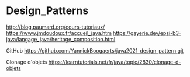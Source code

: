 # Design_Patterns
http://blog.paumard.org/cours-tutoriaux/
https://www.jmdoudoux.fr/accueil_java.htm
https://gayerie.dev/epsi-b3-java/langage_java/heritage_composition.html

GitHub
https://github.com/YannickBoogaerts/java2021_design_pattern.git

Clonage d'objets
https://learntutorials.net/fr/java/topic/2830/clonage-d-objets
